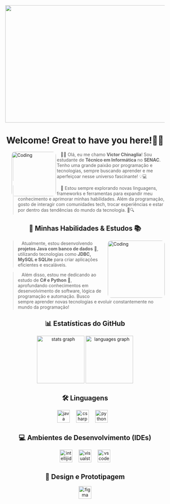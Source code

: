 <img align="center" width="1200" height="370" src="https://i.pinimg.com/originals/77/7f/4e/777f4e90abf163a474e5cb31cde7ce51.gif">

<h1 align="center">Welcome! Great to have you here!👨‍💻</h1>

<img align="left" alt="Coding" width="140" 
     src="https://github.com/user-attachments/assets/721eb6ca-c4ca-4ecf-94cc-616ad37c979a" 
     style= "margin-left: 20px; border-radius: 10px;">

<p align="left">
    <blockquote>
        &nbsp;&nbsp;&nbsp;🖐🏼 Olá, eu me chamo <strong>Victor Chinaglia</strong>! Sou estudante de <strong>Técnico em Informática</strong> no <strong>SENAC</strong>. Tenho uma grande paixão por programação e tecnologias, sempre buscando aprender e me aperfeiçoar nesse universo fascinante! 💡💻  
    </blockquote>
</p>

<p align="left">
    <blockquote>
        &nbsp;&nbsp;&nbsp;🚀 Estou sempre explorando novas linguagens, frameworks e ferramentas para expandir meu conhecimento e aprimorar minhas habilidades. Além da programação, gosto de interagir com comunidades tech, trocar experiências e estar por dentro das tendências do mundo da tecnologia. 📖🔍  
    </blockquote>
</p>

<section id="conhecimento">
  <div align="center">
    <h1>🚀 Minhas Habilidades & Estudos 📚</h1>
  </div>

  <img align="right" alt="Coding" width="180" 
       src="https://i.pinimg.com/originals/28/e6/e1/28e6e16b4eee580edadfc42452bc9d74.gif" 
       style="border-radius: 10px; margin-left: 20px; float: right;">

  <p align="left">
  <blockquote>
    &nbsp;&nbsp;&nbsp;Atualmente, estou desenvolvendo <strong>projetos Java com banco de dados</strong> 📀, utilizando tecnologias como <strong>JDBC, MySQL e SQLite</strong> para criar aplicações eficientes e escaláveis.  
  </blockquote>
  </p>

  <p align="left">
     <blockquote>
    &nbsp;&nbsp;&nbsp;Além disso, estou me dedicando ao estudo de <strong>C# e Python</strong> 🚀, aprofundando conhecimentos em desenvolvimento de software, lógica de programação e automação. Busco sempre aprender novas tecnologias e evoluir constantemente no mundo da programação!  
     </blockquote>
  </p>

<h1 align="center">📊 Estatísticas do GitHub</h1>
<div align="center">
  <img src="https://github-readme-stats.vercel.app/api?username=chinaglia77&hide_title=false&hide_rank=false&show_icons=true&include_all_commits=true&count_private=true&disable_animations=false&theme=dracula&locale=en&hide_border=false&order=1" height="150" alt="stats graph"  />
  <img src="https://github-readme-stats.vercel.app/api/top-langs?username=chinaglia77&locale=en&hide_title=false&layout=compact&card_width=320&langs_count=5&theme=dracula&hide_border=false&order=2" height="150" alt="languages graph"  />
</div>

<h2 align = "center">🛠️ Linguagens</h2>
<div align="center">
  <img src="https://skillicons.dev/icons?i=java" height="40" alt="java logo"  /> 
  <img width="12" />
  <img src="https://skillicons.dev/icons?i=cs" height="40" alt="csharp logo"  />
  <img width="12" />
  <img src="https://skillicons.dev/icons?i=py" height="40" alt="python logo"  />
  <img width="12" />
</div>
<h2 align="center">💻 Ambientes de Desenvolvimento (IDEs) </h2>
<div align="center">
  <img src="https://skillicons.dev/icons?i=idea" height="40" alt="intellijidea logo" /> 
  <img width="12" />
  <img src="https://skillicons.dev/icons?i=visualstudio" height="40" alt="visualstudio logo" /> 
  <img width="12" />
  <img src="https://skillicons.dev/icons?i=vscode" height="40" alt="vscode logo" />   
</div>

<h2 align="center">🎨 Design e Prototipagem </h2>
<div align="center">
     <img src="https://skillicons.dev/icons?i=figma" height="40" alt="figma logo" /> 
</div>
